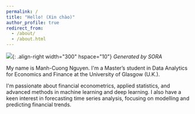 ```yaml
---
permalink: /
title: "Hello! (Xin chào)"
author_profile: true
redirect_from: 
  - /about/
  - /about.html
---
```

![](/manhcuong.github.io/images/about1.webp){: .align-right width="300" hspace="10"}
*Generated by SORA*


My name is Manh-Cuong Nguyen. I'm a Master’s student in Data Analytics for Economics and Finance at the University of Glasgow (U.K.). 

I'm passionate about financial econometrics, applied statistics, and advanced methods in machine learning and deep learning. I also have a keen interest in forecasting time series analysis, focusing on modelling and predicting financial trends.

